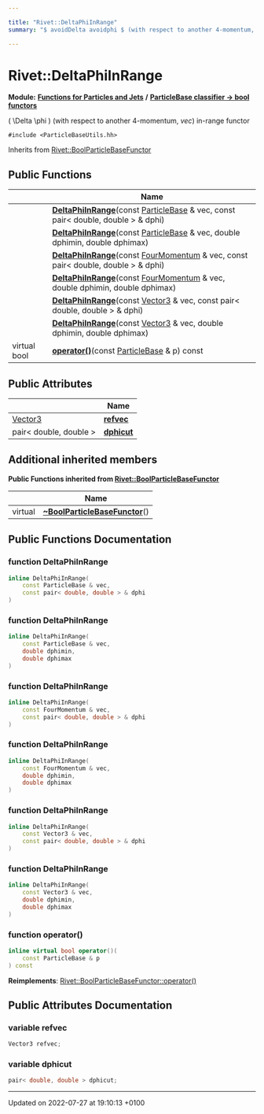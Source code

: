 ```yaml
---

title: "Rivet::DeltaPhiInRange"
summary: "$ avoidDelta avoidphi $ (with respect to another 4-momentum, vec) in-range functor "

---
```


# Rivet::DeltaPhiInRange

**Module:** **[Functions for Particles and Jets](http://example.org/modules/group__particlebaseutils/)** **/** **[ParticleBase classifier -> bool functors](http://example.org/modules/group__particlebasetutils__pb2bool/)**



\( \Delta \phi \) (with respect to another 4-momentum, _vec_) in-range functor 


`#include <ParticleBaseUtils.hh>`

Inherits from [Rivet::BoolParticleBaseFunctor](http://example.org/classes/structrivet_1_1boolparticlebasefunctor/)

## Public Functions

|                | Name           |
| -------------- | -------------- |
| | **[DeltaPhiInRange](http://example.org/modules/group__particlebaseutils/#function-deltaphiinrange)**(const <a href="http://example.org/classes/classrivet_1_1particlebase/">ParticleBase</a> & vec, const pair< double, double > & dphi) |
| | **[DeltaPhiInRange](http://example.org/modules/group__particlebaseutils/#function-deltaphiinrange)**(const <a href="http://example.org/classes/classrivet_1_1particlebase/">ParticleBase</a> & vec, double dphimin, double dphimax) |
| | **[DeltaPhiInRange](http://example.org/modules/group__particlebaseutils/#function-deltaphiinrange)**(const <a href="http://example.org/classes/classrivet_1_1fourmomentum/">FourMomentum</a> & vec, const pair< double, double > & dphi) |
| | **[DeltaPhiInRange](http://example.org/modules/group__particlebaseutils/#function-deltaphiinrange)**(const <a href="http://example.org/classes/classrivet_1_1fourmomentum/">FourMomentum</a> & vec, double dphimin, double dphimax) |
| | **[DeltaPhiInRange](http://example.org/modules/group__particlebaseutils/#function-deltaphiinrange)**(const <a href="http://example.org/classes/classrivet_1_1vector3/">Vector3</a> & vec, const pair< double, double > & dphi) |
| | **[DeltaPhiInRange](http://example.org/modules/group__particlebaseutils/#function-deltaphiinrange)**(const <a href="http://example.org/classes/classrivet_1_1vector3/">Vector3</a> & vec, double dphimin, double dphimax) |
| virtual bool | **[operator()](http://example.org/modules/group__particlebaseutils/#function-operator())**(const <a href="http://example.org/classes/classrivet_1_1particlebase/">ParticleBase</a> & p) const |

## Public Attributes

|                | Name           |
| -------------- | -------------- |
| <a href="http://example.org/classes/classrivet_1_1vector3/">Vector3</a> | **[refvec](http://example.org/modules/group__particlebaseutils/#variable-refvec)**  |
| pair< double, double > | **[dphicut](http://example.org/modules/group__particlebaseutils/#variable-dphicut)**  |

## Additional inherited members

**Public Functions inherited from [Rivet::BoolParticleBaseFunctor](http://example.org/classes/structrivet_1_1boolparticlebasefunctor/)**

|                | Name           |
| -------------- | -------------- |
| virtual | **[~BoolParticleBaseFunctor](http://example.org/modules/group__particlebaseutils/#function-~boolparticlebasefunctor)**() |


## Public Functions Documentation

### function DeltaPhiInRange

```cpp
inline DeltaPhiInRange(
    const ParticleBase & vec,
    const pair< double, double > & dphi
)
```


### function DeltaPhiInRange

```cpp
inline DeltaPhiInRange(
    const ParticleBase & vec,
    double dphimin,
    double dphimax
)
```


### function DeltaPhiInRange

```cpp
inline DeltaPhiInRange(
    const FourMomentum & vec,
    const pair< double, double > & dphi
)
```


### function DeltaPhiInRange

```cpp
inline DeltaPhiInRange(
    const FourMomentum & vec,
    double dphimin,
    double dphimax
)
```


### function DeltaPhiInRange

```cpp
inline DeltaPhiInRange(
    const Vector3 & vec,
    const pair< double, double > & dphi
)
```


### function DeltaPhiInRange

```cpp
inline DeltaPhiInRange(
    const Vector3 & vec,
    double dphimin,
    double dphimax
)
```


### function operator()

```cpp
inline virtual bool operator()(
    const ParticleBase & p
) const
```


**Reimplements**: [Rivet::BoolParticleBaseFunctor::operator()](http://example.org/modules/group__particlebaseutils/#function-operator())


## Public Attributes Documentation

### variable refvec

```cpp
Vector3 refvec;
```


### variable dphicut

```cpp
pair< double, double > dphicut;
```


-------------------------------

Updated on 2022-07-27 at 19:10:13 +0100